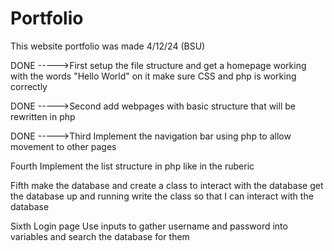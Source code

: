 # Portfolio
 This website portfolio was made 4/12/24 (BSU)

DONE ----->First setup the file structure and get a homepage working with the words "Hello World" on it
  make sure CSS and php is working correctly

DONE ----->Second add webpages with basic structure that will be rewritten in php

DONE ----->Third  Implement the navigation bar using php to allow movement to other pages

Fourth  Implement the list structure in php like in the ruberic

Fifth  make the database and create a class to interact with the database
      get the database up and running
      write the class so that I can interact with the database

Sixth  Login page    Use inputs to gather username and password into variables and search the database for them

